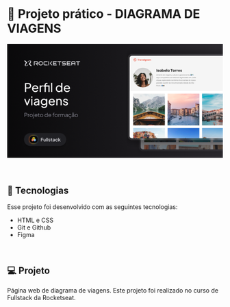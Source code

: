 <h1> 🚀 Projeto prático - DIAGRAMA DE VIAGENS</h1>

<p align="center">
  <img alt="License" src="./assets/readme.png">
</p>

<br>

## 🚀 Tecnologias

Esse projeto foi desenvolvido com as seguintes tecnologias:

- HTML e CSS
- Git e Github
- Figma

<br>

## 💻 Projeto

Página web de diagrama de viagens.
Este projeto foi realizado no curso de Fullstack da Rocketseat.
